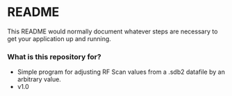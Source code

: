 # README #

This README would normally document whatever steps are necessary to get your application up and running.

### What is this repository for? ###

* Simple program for adjusting RF Scan values from a .sdb2 datafile by an arbitrary value.
* v1.0
